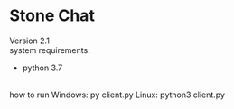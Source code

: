 # Stone Chat
Version 2.1
<br>
system requirements:
<ul>
  <li>python 3.7</li>
</ul>
<br>
how to run
Windows: py client.py
Linux: python3 client.py 
